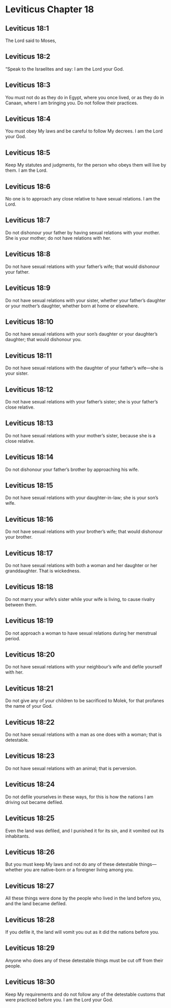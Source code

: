 # Leviticus Chapter 18

## Leviticus 18:1
The Lord said to Moses,

## Leviticus 18:2
“Speak to the Israelites and say: I am the Lord your God.

## Leviticus 18:3
You must not do as they do in Egypt, where you once lived, or as they do in Canaan, where I am bringing you. Do not follow their practices.

## Leviticus 18:4
You must obey My laws and be careful to follow My decrees. I am the Lord your God.

## Leviticus 18:5
Keep My statutes and judgments, for the person who obeys them will live by them. I am the Lord.

## Leviticus 18:6
No one is to approach any close relative to have sexual relations. I am the Lord.

## Leviticus 18:7
Do not dishonour your father by having sexual relations with your mother. She is your mother; do not have relations with her.

## Leviticus 18:8
Do not have sexual relations with your father’s wife; that would dishonour your father.

## Leviticus 18:9
Do not have sexual relations with your sister, whether your father’s daughter or your mother’s daughter, whether born at home or elsewhere.

## Leviticus 18:10
Do not have sexual relations with your son’s daughter or your daughter’s daughter; that would dishonour you.

## Leviticus 18:11
Do not have sexual relations with the daughter of your father’s wife—she is your sister.

## Leviticus 18:12
Do not have sexual relations with your father’s sister; she is your father’s close relative.

## Leviticus 18:13
Do not have sexual relations with your mother’s sister, because she is a close relative.

## Leviticus 18:14
Do not dishonour your father’s brother by approaching his wife.

## Leviticus 18:15
Do not have sexual relations with your daughter-in-law; she is your son’s wife.

## Leviticus 18:16
Do not have sexual relations with your brother’s wife; that would dishonour your brother.

## Leviticus 18:17
Do not have sexual relations with both a woman and her daughter or her granddaughter. That is wickedness.

## Leviticus 18:18
Do not marry your wife’s sister while your wife is living, to cause rivalry between them.

## Leviticus 18:19
Do not approach a woman to have sexual relations during her menstrual period.

## Leviticus 18:20
Do not have sexual relations with your neighbour’s wife and defile yourself with her.

## Leviticus 18:21
Do not give any of your children to be sacrificed to Molek, for that profanes the name of your God.

## Leviticus 18:22
Do not have sexual relations with a man as one does with a woman; that is detestable.

## Leviticus 18:23
Do not have sexual relations with an animal; that is perversion.

## Leviticus 18:24
Do not defile yourselves in these ways, for this is how the nations I am driving out became defiled.

## Leviticus 18:25
Even the land was defiled, and I punished it for its sin, and it vomited out its inhabitants.

## Leviticus 18:26
But you must keep My laws and not do any of these detestable things—whether you are native-born or a foreigner living among you.

## Leviticus 18:27
All these things were done by the people who lived in the land before you, and the land became defiled.

## Leviticus 18:28
If you defile it, the land will vomit you out as it did the nations before you.

## Leviticus 18:29
Anyone who does any of these detestable things must be cut off from their people.

## Leviticus 18:30
Keep My requirements and do not follow any of the detestable customs that were practiced before you. I am the Lord your God.

